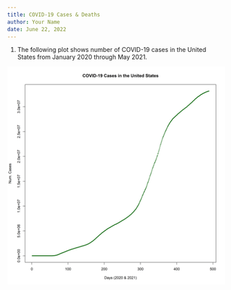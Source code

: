 ```yaml
---
title: COVID-19 Cases & Deaths
author: Your Name
date: June 22, 2022
---
```


1. The following plot shows number of COVID-19 cases in the United States from January 2020 through May 2021.


<center>
<img src="covid_cases.png">
</center>
